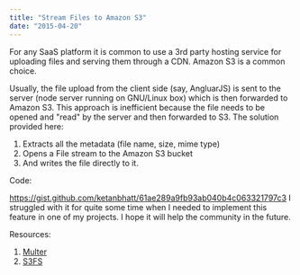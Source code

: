 ```yaml
---
title: "Stream Files to Amazon S3"
date: "2015-04-20"
---
```


For any SaaS platform it is common to use a 3rd party hosting service for uploading files and serving them through a CDN. Amazon S3 is a common choice.

Usually, the file upload from the client side (say, AngluarJS) is sent to the server (node server running on GNU/Linux box) which is then forwarded to Amazon S3. This approach is inefficient because the file needs to be opened and "read" by the server and then forwarded to S3. The solution provided here:

1. Extracts all the metadata (file name, size, mime type)
2. Opens a File stream to the Amazon S3 bucket
3. And writes the file directly to it.

Code:

https://gist.github.com/ketanbhatt/61ae289a9fb93ab040b4c063321797c3 I struggled with it for quite some time when I needed to implement this feature in one of my projects. I hope it will help the community in the future.

Resources:

1. [Multer](https://www.npmjs.com/package/multer)
2. [S3FS](https://github.com/RiptideCloud/s3fs)
